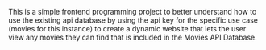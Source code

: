 This is a simple frontend programming project to better understand how to use the existing api database by using the api key for the specific use case (movies for this instance) to create a dynamic website that lets the user view any movies they can find that is included in the Movies API Database.
